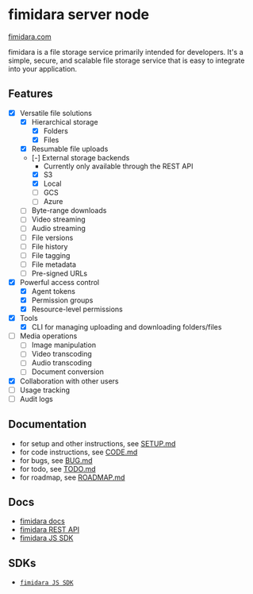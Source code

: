 # fimidara server node

[fimidara.com](https://fimidara.com)

fimidara is a file storage service primarily intended for developers. It's a simple, secure, and scalable file storage service that is easy to integrate into your application.

## Features

- [x] Versatile file solutions
  - [x] Hierarchical storage
    - [x] Folders
    - [x] Files
  - [x] Resumable file uploads
  - [-] External storage backends
    - Currently only available through the REST API
    - [x] S3
    - [x] Local
    - [ ] GCS
    - [ ] Azure
  - [ ] Byte-range downloads
  - [ ] Video streaming
  - [ ] Audio streaming
  - [ ] File versions
  - [ ] File history
  - [ ] File tagging
  - [ ] File metadata
  - [ ] Pre-signed URLs
- [x] Powerful access control
  - [x] Agent tokens
  - [x] Permission groups
  - [x] Resource-level permissions
- [x] Tools
  - [x] CLI for managing uploading and downloading folders/files
- [ ] Media operations
  - [ ] Image manipulation
  - [ ] Video transcoding
  - [ ] Audio transcoding
  - [ ] Document conversion
- [x] Collaboration with other users
- [ ] Usage tracking
- [ ] Audit logs

## Documentation

- for setup and other instructions, see [SETUP.md](SETUP.md)
- for code instructions, see [CODE.md](CODE.md)
- for bugs, see [BUG.md](BUG.md)
- for todo, see [TODO.md](TODO.md)
- for roadmap, see [ROADMAP.md](ROADMAP.md)

## Docs

- [fimidara docs](https://www.fimidara.com/docs/fimidara/introduction)
- [fimidara REST API](https://www.fimidara.com/docs/fimidara-rest-api/v1/overview)
- [fimidara JS SDK](https://www.fimidara.com/docs/fimidara-js-sdk/v1/overview)

## SDKs

- [`fimidara JS SDK`](https://www.npmjs.com/package/fimidara)
